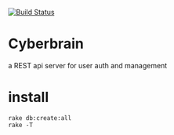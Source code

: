 [![Build Status](https://travis-ci.org/ghost-in-the-shell/Cyberbrain.svg?branch=master)](https://travis-ci.org/ghost-in-the-shell/Cyberbrain)
# Cyberbrain

a REST api server for user auth and management

# install

```
rake db:create:all
rake -T
```

